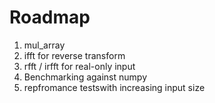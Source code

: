 # Roadmap

1. mul_array
2. ifft for reverse transform
3. rfft / irfft for real-only input
4. Benchmarking against numpy
5. repfromance testswith increasing input size